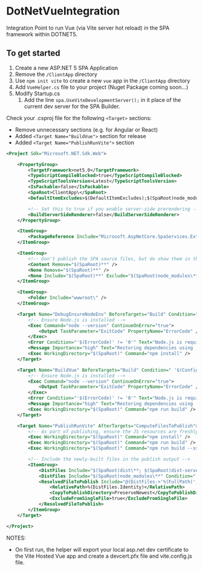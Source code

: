 # DotNetVueIntegration
Integration Point to run Vue (via Vite server hot reload) in the SPA framework within DOTNET5.

## To get started

1. Create a new ASP.NET 5 SPA Application
1. Remove the `/ClientApp` directory
1. Use `npm init vite` to create a new `vue` app in the `/ClientApp` directory
1. Add `VueHelper.cs` file to your project (Nuget Package coming soon...)
1. Modify Startup.cs
   1. Add the line `spa.UseViteDevelopmentServer();` in it place of the current dev server for the SPA Builder.

Check your .csproj file for the following `<Target>` sections:

*  Remove unnecessary sections (e.g. for Angular or React)
*  Added `<Target Name="BuildVue">` section for release
*  Added `<Target Name="PublishRunVite">` section 

```xml
<Project Sdk="Microsoft.NET.Sdk.Web">

	<PropertyGroup>
		<TargetFramework>net5.0</TargetFramework>
		<TypeScriptCompileBlocked>true</TypeScriptCompileBlocked>
		<TypeScriptToolsVersion>Latest</TypeScriptToolsVersion>
		<IsPackable>false</IsPackable>
		<SpaRoot>ClientApp\</SpaRoot>
		<DefaultItemExcludes>$(DefaultItemExcludes);$(SpaRoot)node_modules\**</DefaultItemExcludes>

		<!-- Set this to true if you enable server-side prerendering -->
		<BuildServerSideRenderer>false</BuildServerSideRenderer>
	</PropertyGroup>

	<ItemGroup>
		<PackageReference Include="Microsoft.AspNetCore.SpaServices.Extensions" Version="5.0.0-rc.1.20451.17" />
	</ItemGroup>

	<ItemGroup>
		<!-- Don't publish the SPA source files, but do show them in the project files list -->
		<Content Remove="$(SpaRoot)**" />
		<None Remove="$(SpaRoot)**" />
		<None Include="$(SpaRoot)**" Exclude="$(SpaRoot)node_modules\**" />
	</ItemGroup>

	<ItemGroup>
		<Folder Include="wwwroot\" />
	</ItemGroup>

	<Target Name="DebugEnsureNodeEnv" BeforeTargets="Build" Condition=" '$(Configuration)' == 'Debug' And !Exists('$(SpaRoot)node_modules') ">
		<!-- Ensure Node.js is installed -->
		<Exec Command="node --version" ContinueOnError="true">
			<Output TaskParameter="ExitCode" PropertyName="ErrorCode" />
		</Exec>
		<Error Condition="'$(ErrorCode)' != '0'" Text="Node.js is required to build and run this project. To continue, please install Node.js from https://nodejs.org/, and then restart your command prompt or IDE." />
		<Message Importance="high" Text="Restoring dependencies using 'npm'. This may take several minutes..." />
		<Exec WorkingDirectory="$(SpaRoot)" Command="npm install" />
	</Target>

	<Target Name="BuildVue" BeforeTargets="Build" Condition=" '$(Configuration)' == 'Release'">
		<!-- Ensure Node.js is installed -->
		<Exec Command="node --version" ContinueOnError="true">
			<Output TaskParameter="ExitCode" PropertyName="ErrorCode" />
		</Exec>
		<Error Condition="'$(ErrorCode)' != '0'" Text="Node.js is required to build and run this project. To continue, please install Node.js from https://nodejs.org/, and then restart your command prompt or IDE." />
		<Message Importance="high" Text="Restoring dependencies using 'npm'. This may take several minutes..." />
		<Exec WorkingDirectory="$(SpaRoot)" Command="npm run build" />
	</Target>

	<Target Name="PublishRunVite" AfterTargets="ComputeFilesToPublish">
		<!-- As part of publishing, ensure the JS resources are freshly built in production mode -->
		<Exec WorkingDirectory="$(SpaRoot)" Command="npm install" />
		<Exec WorkingDirectory="$(SpaRoot)" Command="npm run build" />
		<Exec WorkingDirectory="$(SpaRoot)" Command="npm run build --ssr" Condition=" '$(BuildServerSideRenderer)' == 'true' " />

		<!-- Include the newly-built files in the publish output -->
		<ItemGroup>
			<DistFiles Include="$(SpaRoot)dist\**; $(SpaRoot)dist-server\**" />
			<DistFiles Include="$(SpaRoot)node_modules\**" Condition="'$(BuildServerSideRenderer)' == 'true'" />
			<ResolvedFileToPublish Include="@(DistFiles->'%(FullPath)')" Exclude="@(ResolvedFileToPublish)">
				<RelativePath>%(DistFiles.Identity)</RelativePath>
				<CopyToPublishDirectory>PreserveNewest</CopyToPublishDirectory>
				<ExcludeFromSingleFile>true</ExcludeFromSingleFile>
			</ResolvedFileToPublish>
		</ItemGroup>
	</Target>

</Project>
```

NOTES:

* On first run, the helper will export your local asp.net dev certificate to the Vite Hosted Vue app and create a devcert.pfx file and vite.config.js file.